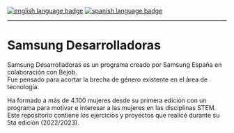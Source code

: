 <a href="https://github.com/RossattiSM/Samsung-Developers/blob/main/README.md"><img src="https://img.shields.io/badge/lang-en-orange" alt="english language badge" /></a> <a href="https://github.com/RossattiSM/Samsung-Developers/blob/main/README.es.md"> <img src="https://img.shields.io/badge/lang-es-blue"  alt="spanish language badge" /> </a>
<hr>

# Samsung Desarrolladoras

Samsung Desarrolladoras es un programa creado por Samsung España en colaboración con Bejob.  
Fue pensado para acortar la brecha de género existente en el área de tecnología.

Ha formado a más de 4.100 mujeres desde su primera edición con un programa para motivar e interesar a las mujeres en las disciplinas STEM.
Este repositorio contiene los ejercicios y proyectos que realicé durante su 5ta edición (2022/2023).
